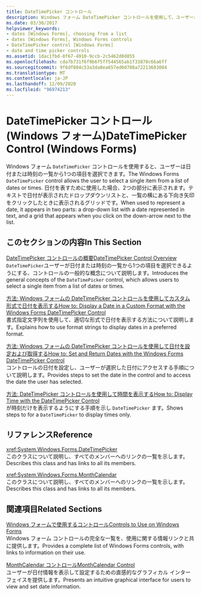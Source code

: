 ```yaml
---
title: DateTimePicker コントロール
description: Windows フォーム DateTimePicker コントロールを使用して、ユーザーが日付または時刻の一覧から1つの項目を選択できるようにする方法について説明します。
ms.date: 03/30/2017
helpviewer_keywords:
- dates [Windows Forms], choosing from a list
- dates [Windows Forms], Windows Forms controls
- DateTimePicker control [Windows Forms]
- date and time picker controls
ms.assetid: 1dac1fbd-8f67-4910-9ccb-2c5462d0d855
ms.openlocfilehash: cda7b731f6f9b6f5ff544565ab1f33870c66a6ff
ms.sourcegitcommit: 9f6df084c53a3da0ea657ed0d708a72213683084
ms.translationtype: MT
ms.contentlocale: ja-JP
ms.lasthandoff: 12/09/2020
ms.locfileid: "96974213"
---
```

# <a name="datetimepicker-control-windows-forms"></a><span data-ttu-id="19a2e-103">DateTimePicker コントロール (Windows フォーム)</span><span class="sxs-lookup"><span data-stu-id="19a2e-103">DateTimePicker Control (Windows Forms)</span></span>
<span data-ttu-id="19a2e-104">Windows フォーム `DateTimePicker` コントロールを使用すると、ユーザーは日付または時刻の一覧から1つの項目を選択できます。</span><span class="sxs-lookup"><span data-stu-id="19a2e-104">The Windows Forms `DateTimePicker` control allows the user to select a single item from a list of dates or times.</span></span> <span data-ttu-id="19a2e-105">日付を表すために使用した場合、2つの部分に表示されます。テキストで日付が表示されたドロップダウンリストと、一覧の横にある下向き矢印をクリックしたときに表示されるグリッドです。</span><span class="sxs-lookup"><span data-stu-id="19a2e-105">When used to represent a date, it appears in two parts: a drop-down list with a date represented in text, and a grid that appears when you click on the down-arrow next to the list.</span></span>  
  
## <a name="in-this-section"></a><span data-ttu-id="19a2e-106">このセクションの内容</span><span class="sxs-lookup"><span data-stu-id="19a2e-106">In This Section</span></span>  
 [<span data-ttu-id="19a2e-107">DateTimePicker コントロールの概要</span><span class="sxs-lookup"><span data-stu-id="19a2e-107">DateTimePicker Control Overview</span></span>](datetimepicker-control-overview-windows-forms.md)  
 <span data-ttu-id="19a2e-108">`DateTimePicker`ユーザーが日付または時刻の一覧から1つの項目を選択できるようにする、コントロールの一般的な概念について説明します。</span><span class="sxs-lookup"><span data-stu-id="19a2e-108">Introduces the general concepts of the `DateTimePicker` control, which allows users to select a single item from a list of dates or times.</span></span>  
  
 [<span data-ttu-id="19a2e-109">方法: Windows フォームの DateTimePicker コントロールを使用してカスタム形式で日付を表示する</span><span class="sxs-lookup"><span data-stu-id="19a2e-109">How to: Display a Date in a Custom Format with the Windows Forms DateTimePicker Control</span></span>](display-a-date-in-a-custom-format-with-wf-datetimepicker-control.md)  
 <span data-ttu-id="19a2e-110">書式指定文字列を使用して、適切な形式で日付を表示する方法について説明します。</span><span class="sxs-lookup"><span data-stu-id="19a2e-110">Explains how to use format strings to display dates in a preferred format.</span></span>  
  
 [<span data-ttu-id="19a2e-111">方法: Windows フォームの DateTimePicker コントロールを使用して日付を設定および取得する</span><span class="sxs-lookup"><span data-stu-id="19a2e-111">How to: Set and Return Dates with the Windows Forms DateTimePicker Control</span></span>](how-to-set-and-return-dates-with-the-windows-forms-datetimepicker-control.md)  
 <span data-ttu-id="19a2e-112">コントロールの日付を設定し、ユーザーが選択した日付にアクセスする手順について説明します。</span><span class="sxs-lookup"><span data-stu-id="19a2e-112">Provides steps to set the date in the control and to access the date the user has selected.</span></span>  
  
 [<span data-ttu-id="19a2e-113">方法: DateTimePicker コントロールを使用して時間を表示する</span><span class="sxs-lookup"><span data-stu-id="19a2e-113">How to: Display Time with the DateTimePicker Control</span></span>](how-to-display-time-with-the-datetimepicker-control.md)  
 <span data-ttu-id="19a2e-114">が時刻だけを表示するようにする手順を示し `DateTimePicker` ます。</span><span class="sxs-lookup"><span data-stu-id="19a2e-114">Shows steps to for a `DateTimePicker` to display times only.</span></span>  
  
## <a name="reference"></a><span data-ttu-id="19a2e-115">リファレンス</span><span class="sxs-lookup"><span data-stu-id="19a2e-115">Reference</span></span>  
 <xref:System.Windows.Forms.DateTimePicker>  
 <span data-ttu-id="19a2e-116">このクラスについて説明し、すべてのメンバーへのリンクの一覧を示します。</span><span class="sxs-lookup"><span data-stu-id="19a2e-116">Describes this class and has links to all its members.</span></span>  
  
 <xref:System.Windows.Forms.MonthCalendar>  
 <span data-ttu-id="19a2e-117">このクラスについて説明し、すべてのメンバーへのリンクの一覧を示します。</span><span class="sxs-lookup"><span data-stu-id="19a2e-117">Describes this class and has links to all its members.</span></span>  
  
## <a name="related-sections"></a><span data-ttu-id="19a2e-118">関連項目</span><span class="sxs-lookup"><span data-stu-id="19a2e-118">Related Sections</span></span>  
 [<span data-ttu-id="19a2e-119">Windows フォームで使用するコントロール</span><span class="sxs-lookup"><span data-stu-id="19a2e-119">Controls to Use on Windows Forms</span></span>](controls-to-use-on-windows-forms.md)  
 <span data-ttu-id="19a2e-120">Windows フォーム コントロールの完全な一覧を、使用に関する情報リンクと共に提供します。</span><span class="sxs-lookup"><span data-stu-id="19a2e-120">Provides a complete list of Windows Forms controls, with links to information on their use.</span></span>  
  
 [<span data-ttu-id="19a2e-121">MonthCalendar コントロール</span><span class="sxs-lookup"><span data-stu-id="19a2e-121">MonthCalendar Control</span></span>](monthcalendar-control-windows-forms.md)  
 <span data-ttu-id="19a2e-122">ユーザーが日付情報を表示して設定するための直感的なグラフィカル インターフェイスを提供します。</span><span class="sxs-lookup"><span data-stu-id="19a2e-122">Presents an intuitive graphical interface for users to view and set date information.</span></span>
